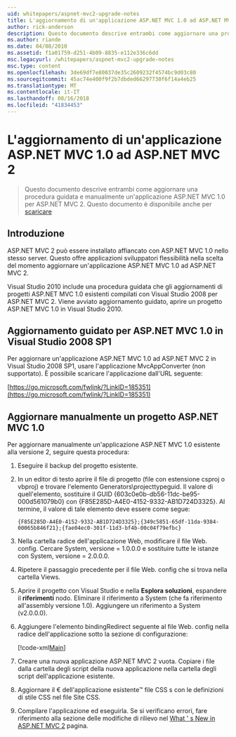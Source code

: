 ```yaml
---
uid: whitepapers/aspnet-mvc2-upgrade-notes
title: L'aggiornamento di un'applicazione ASP.NET MVC 1.0 ad ASP.NET MVC 2 | Microsoft Docs
author: rick-anderson
description: Questo documento descrive entrambi come aggiornare una procedura guidata e manualmente un'applicazione ASP.NET MVC 1.0 per ASP.NET MVC 2. Questo documento è disponibile anche per d...
ms.author: riande
ms.date: 04/08/2010
ms.assetid: f1a01759-d251-4b09-8835-e112e336c6dd
msc.legacyurl: /whitepapers/aspnet-mvc2-upgrade-notes
msc.type: content
ms.openlocfilehash: 3de69df7e80037de35c2609232f4574bc9d03c80
ms.sourcegitcommit: 45ac74e400f9f2b7dbded66297730f6f14a4eb25
ms.translationtype: MT
ms.contentlocale: it-IT
ms.lasthandoff: 08/16/2018
ms.locfileid: "41834453"
---
```

<a name="upgrading-an-aspnet-mvc-10-application-to-aspnet-mvc-2"></a>L'aggiornamento di un'applicazione ASP.NET MVC 1.0 ad ASP.NET MVC 2
====================
> Questo documento descrive entrambi come aggiornare una procedura guidata e manualmente un'applicazione ASP.NET MVC 1.0 per ASP.NET MVC 2. Questo documento è disponibile anche per [scaricare](https://download.microsoft.com/download/F/1/6/F16F9AF9-8EF4-4845-BC97-639791D5699C/MVC2-Upgrade-Notes.pdf)


## <a name="introduction"></a>Introduzione

ASP.NET MVC 2 può essere installato affiancato con ASP.NET MVC 1.0 nello stesso server. Questo offre applicazioni sviluppatori flessibilità nella scelta del momento aggiornare un'applicazione ASP.NET MVC 1.0 ad ASP.NET MVC 2.

Visual Studio 2010 include una procedura guidata che gli aggiornamenti di progetti ASP.NET MVC 1.0 esistenti compilati con Visual Studio 2008 per ASP.NET MVC 2. Viene avviato aggiornamento guidato, aprire un progetto ASP.NET MVC 1.0 in Visual Studio 2010.

## <a name="upgrade-wizard-for-aspnet-mvc-10-on-visual-studio-2008-sp1"></a>Aggiornamento guidato per ASP.NET MVC 1.0 in Visual Studio 2008 SP1

Per aggiornare un'applicazione ASP.NET MVC 1.0 ad ASP.NET MVC 2 in Visual Studio 2008 SP1, usare l'applicazione MvcAppConverter (non supportato). È possibile scaricare l'applicazione dall'URL seguente:

[https://go.microsoft.com/fwlink/?LinkID=185351](https://go.microsoft.com/fwlink/?LinkID=185351)

## <a name="manually-upgrading-an-aspnet-mvc-10-project"></a>Aggiornare manualmente un progetto ASP.NET MVC 1.0

Per aggiornare manualmente un'applicazione ASP.NET MVC 1.0 esistente alla versione 2, seguire questa procedura:

1. Eseguire il backup del progetto esistente.
2. In un editor di testo aprire il file di progetto (file con estensione csproj o vbproj) e trovare l'elemento Generators\projecttypeguid. Il valore di quell'elemento, sostituire il GUID {603c0e0b-db56-11dc-be95-000d561079b0} con {F85E285D-A4E0-4152-9332-AB1D724D3325}. Al termine, il valore di tale elemento deve essere come segue: 

    `{F85E285D-A4E0-4152-9332-AB1D724D3325};{349c5851-65df-11da-9384-00065b846f21};{fae04ec0-301f-11d3-bf4b-00c04f79efbc}`
3. Nella cartella radice dell'applicazione Web, modificare il file Web. config. Cercare System, versione = 1.0.0.0 e sostituire tutte le istanze con System, versione = 2.0.0.0.
4. Ripetere il passaggio precedente per il file Web. config che si trova nella cartella Views.
5. Aprire il progetto con Visual Studio e nella **Esplora soluzioni**, espandere il **riferimenti** nodo. Eliminare il riferimento a System (che fa riferimento all'assembly versione 1.0). Aggiungere un riferimento a System (v2.0.0.0).
6. Aggiungere l'elemento bindingRedirect seguente al file Web. config nella radice dell'applicazione sotto la sezione di configurazione:   

    [!code-xml[Main](aspnet-mvc2-upgrade-notes/samples/sample1.xml)]
7. Creare una nuova applicazione ASP.NET MVC 2 vuota. Copiare i file dalla cartella degli script della nuova applicazione nella cartella degli script dell'applicazione esistente.
8. Aggiornare il € dell'applicazione esistente™ file CSS s con le definizioni di stile CSS nel file Site CSS.
9. Compilare l'applicazione ed eseguirla. Se si verificano errori, fare riferimento alla sezione delle modifiche di rilievo nel [What ' s New in ASP.NET MVC 2](https://go.microsoft.com/fwlink/?LinkID=185038) pagina.
